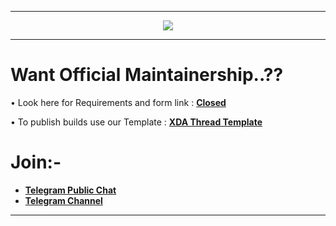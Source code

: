 -----------------------------------------------------------------------------

<p align="center">
  <img src="https://user-images.githubusercontent.com/29405483/138906221-1ddd1b9c-c1d2-49da-8cb7-2931749bc9dd.png" />
</p>

-----------------------------------------------------------------------------

Want Official Maintainership..??
=================================

• Look here for Requirements and form link : [**Closed**](https://github.com/SuperiorOS-Devices/official_devices/blob/twelve/README.md)

• To publish builds use our Template : [**XDA Thread Template**](https://github.com/SuperiorOS/superior_extras/blob/master/XDA-Thread%20Template-twelve.txt)

Join:-
======

* [**Telegram Public Chat**](https://t.me/superioros)
* [**Telegram Channel**](https://t.me/superior_os)


----------------------------------------------------------------------------